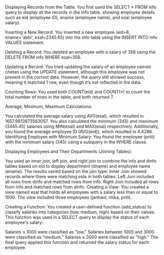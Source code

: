 Displaying Records from the Table: You first used the SELECT * FROM info query to display all the records in the info table, showing employee details such as eid (employee ID), ename (employee name), and esal (employee salary).

Inserting a New Record: You inserted a new employee (eid=8, ename='abhi', esal=2345.65) into the info table using the INSERT INTO info VALUES statement.

Deleting a Record: You deleted an employee with a salary of 356 using the DELETE FROM info WHERE esal=356.

Updating a Record: You tried updating the salary of an employee named chetan using the UPDATE statement, although this employee was not present in the current data. However, the query still showed success, meaning it matched 1 row, even though it’s not reflected in the data.

Counting Rows: You used both COUNT(eid) and COUNT(*) to count the total number of rows in the table, and both returned 7.

Average, Minimum, Maximum Calculations:

You calculated the average salary using AVG(esal), which resulted in 1657.9813973563057.
You also calculated the minimum (345) and maximum (3445.45) salaries using MIN(esal) and MAX(esal) respectively.
Additionally, you found the average employee ID (AVG(eid)), which resulted in 4.4286.
Identifying Employee with Minimum Salary: You found the employee (priti) with the minimum salary (345) using a subquery in the WHERE clause.

Displaying Employees and Their Departments (Joining Tables):

You used an inner join, left join, and right join to combine the info and dinfo tables based on eid to display department (dname) and employee name (ename). The results varied based on the join type:
Inner Join showed records where there were matching eids in both tables.
Left Join included all rows from dinfo and matched rows from info.
Right Join included all rows from info and matched rows from dinfo.
Creating a View: You created a view named esal that holds all employees with a salary less than or equal to 1000. The view included three employees (janhavi, ritika, priti).

Creating a Function: You created a user-defined function (add_status) to classify salaries into categories (low, medium, high) based on their values. This function was used in a SELECT query to display the status of each employee's salary:

Salaries ≤ 1000 were classified as "low."
Salaries between 1000 and 3000 were classified as "medium."
Salaries ≥ 3000 were classified as "high."
The final query applied this function and returned the salary status for each employee.
